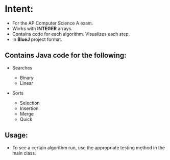
# Intent: 
* For the AP Computer Science A exam.
* Works with **INTEGER** arrays.
* Contains code for each algorithm. Visualizes each step. 
* In **BlueJ** project format. 

## Contains Java code for the following: 

* Searches
  * Binary
  * Linear

* Sorts
  * Selection
  * Insertion
  * Merge
  * Quick

## Usage: 
* To see a certain algorithm run, use the appropriate testing method in the main class.
